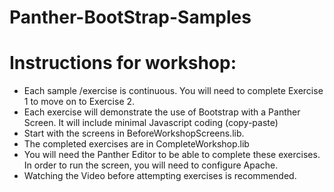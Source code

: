 # Panther-BootStrap-Samples
# Instructions for workshop:
* Each sample /exercise is continuous. You will need to complete Exercise 1 to move on to Exercise 2. 
* Each exercise will demonstrate the  use of Bootstrap with  a Panther Screen. It will include minimal Javascript coding (copy-paste)
* Start with the screens in BeforeWorkshopScreens.lib.
* The completed exercises are in CompleteWorkshop.lib
* You will need the Panther Editor to be able to complete these exercises. In order to  run the screen, you will need to  configure Apache. 
* Watching the Video before  attempting  exercises is recommended.

 
